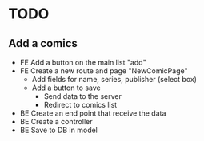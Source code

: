 # TODO

## Add a comics

- FE Add a button on the main list "add"
- FE Create a new route and page "NewComicPage"
  - Add fields for name, series, publisher (select box)
  - Add a button to save
    - Send data to the server
    - Redirect to comics list
- BE Create an end point that receive the data
- BE Create a controller
- BE Save to DB in model